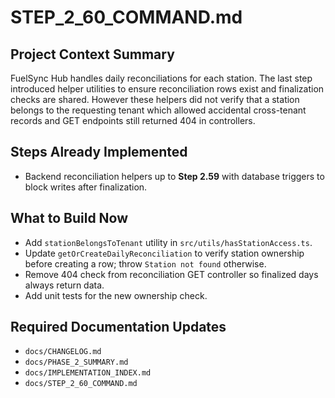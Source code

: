 # STEP_2_60_COMMAND.md
## Project Context Summary
FuelSync Hub handles daily reconciliations for each station. The last step introduced helper utilities to ensure reconciliation rows exist and finalization checks are shared. However these helpers did not verify that a station belongs to the requesting tenant which allowed accidental cross-tenant records and GET endpoints still returned 404 in controllers.

## Steps Already Implemented
- Backend reconciliation helpers up to **Step 2.59** with database triggers to block writes after finalization.

## What to Build Now
- Add `stationBelongsToTenant` utility in `src/utils/hasStationAccess.ts`.
- Update `getOrCreateDailyReconciliation` to verify station ownership before creating a row; throw `Station not found` otherwise.
- Remove 404 check from reconciliation GET controller so finalized days always return data.
- Add unit tests for the new ownership check.

## Required Documentation Updates
- `docs/CHANGELOG.md`
- `docs/PHASE_2_SUMMARY.md`
- `docs/IMPLEMENTATION_INDEX.md`
- `docs/STEP_2_60_COMMAND.md`
